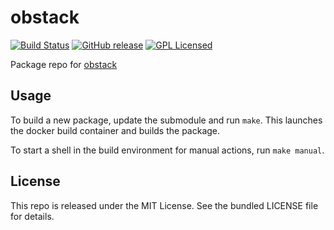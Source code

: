 obstack
==========

[![Build Status](https://img.shields.io/travis/com/amylum/obstack.svg)](https://travis-ci.com/amylum/obstack)
[![GitHub release](https://img.shields.io/github/release/amylum/obstack.svg)](https://github.com/amylum/obstack/releases)
[![GPL Licensed](https://img.shields.io/badge/license-GPL-green.svg)](https://tldrlegal.com/license/gnu-general-public-license-v2)

Package repo for [obstack](https://github.com/pullmoll/musl-obstack)

## Usage

To build a new package, update the submodule and run `make`. This launches the docker build container and builds the package.

To start a shell in the build environment for manual actions, run `make manual`.

## License

This repo is released under the MIT License. See the bundled LICENSE file for details.

